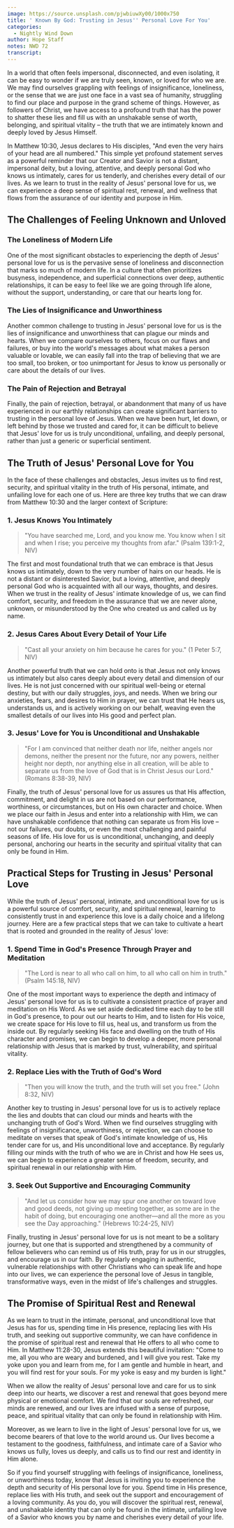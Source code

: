 ```yaml
---
image: https://source.unsplash.com/pjwbiuwXy00/1000x750
title: ' Known By God: Trusting in Jesus'' Personal Love For You'
categories:
  - Nightly Wind Down
author: Hope Staff
notes: NWD 72
transcript:
---
```

In a world that often feels impersonal, disconnected, and even isolating, it can be easy to wonder if we are truly seen, known, or loved for who we are. We may find ourselves grappling with feelings of insignificance, loneliness, or the sense that we are just one face in a vast sea of humanity, struggling to find our place and purpose in the grand scheme of things. However, as followers of Christ, we have access to a profound truth that has the power to shatter these lies and fill us with an unshakable sense of worth, belonging, and spiritual vitality – the truth that we are intimately known and deeply loved by Jesus Himself.

In Matthew 10:30, Jesus declares to His disciples, "And even the very hairs of your head are all numbered." This simple yet profound statement serves as a powerful reminder that our Creator and Savior is not a distant, impersonal deity, but a loving, attentive, and deeply personal God who knows us intimately, cares for us tenderly, and cherishes every detail of our lives. As we learn to trust in the reality of Jesus' personal love for us, we can experience a deep sense of spiritual rest, renewal, and wellness that flows from the assurance of our identity and purpose in Him.

## The Challenges of Feeling Unknown and Unloved

### The Loneliness of Modern Life

One of the most significant obstacles to experiencing the depth of Jesus' personal love for us is the pervasive sense of loneliness and disconnection that marks so much of modern life. In a culture that often prioritizes busyness, independence, and superficial connections over deep, authentic relationships, it can be easy to feel like we are going through life alone, without the support, understanding, or care that our hearts long for.

### The Lies of Insignificance and Unworthiness

Another common challenge to trusting in Jesus' personal love for us is the lies of insignificance and unworthiness that can plague our minds and hearts. When we compare ourselves to others, focus on our flaws and failures, or buy into the world's messages about what makes a person valuable or lovable, we can easily fall into the trap of believing that we are too small, too broken, or too unimportant for Jesus to know us personally or care about the details of our lives.

### The Pain of Rejection and Betrayal

Finally, the pain of rejection, betrayal, or abandonment that many of us have experienced in our earthly relationships can create significant barriers to trusting in the personal love of Jesus. When we have been hurt, let down, or left behind by those we trusted and cared for, it can be difficult to believe that Jesus' love for us is truly unconditional, unfailing, and deeply personal, rather than just a generic or superficial sentiment.

## The Truth of Jesus' Personal Love for You

In the face of these challenges and obstacles, Jesus invites us to find rest, security, and spiritual vitality in the truth of His personal, intimate, and unfailing love for each one of us. Here are three key truths that we can draw from Matthew 10:30 and the larger context of Scripture:

### 1\. Jesus Knows You Intimately

> "You have searched me, Lord, and you know me. You know when I sit and when I rise; you perceive my thoughts from afar." (Psalm 139:1-2, NIV)

The first and most foundational truth that we can embrace is that Jesus knows us intimately, down to the very number of hairs on our heads. He is not a distant or disinterested Savior, but a loving, attentive, and deeply personal God who is acquainted with all our ways, thoughts, and desires. When we trust in the reality of Jesus' intimate knowledge of us, we can find comfort, security, and freedom in the assurance that we are never alone, unknown, or misunderstood by the One who created us and called us by name.

### 2\. Jesus Cares About Every Detail of Your Life

> "Cast all your anxiety on him because he cares for you." (1 Peter 5:7, NIV)

Another powerful truth that we can hold onto is that Jesus not only knows us intimately but also cares deeply about every detail and dimension of our lives. He is not just concerned with our spiritual well-being or eternal destiny, but with our daily struggles, joys, and needs. When we bring our anxieties, fears, and desires to Him in prayer, we can trust that He hears us, understands us, and is actively working on our behalf, weaving even the smallest details of our lives into His good and perfect plan.

### 3\. Jesus' Love for You is Unconditional and Unshakable

> "For I am convinced that neither death nor life, neither angels nor demons, neither the present nor the future, nor any powers, neither height nor depth, nor anything else in all creation, will be able to separate us from the love of God that is in Christ Jesus our Lord." (Romans 8:38-39, NIV)

Finally, the truth of Jesus' personal love for us assures us that His affection, commitment, and delight in us are not based on our performance, worthiness, or circumstances, but on His own character and choice. When we place our faith in Jesus and enter into a relationship with Him, we can have unshakable confidence that nothing can separate us from His love – not our failures, our doubts, or even the most challenging and painful seasons of life. His love for us is unconditional, unchanging, and deeply personal, anchoring our hearts in the security and spiritual vitality that can only be found in Him.

## Practical Steps for Trusting in Jesus' Personal Love

While the truth of Jesus' personal, intimate, and unconditional love for us is a powerful source of comfort, security, and spiritual renewal, learning to consistently trust in and experience this love is a daily choice and a lifelong journey. Here are a few practical steps that we can take to cultivate a heart that is rooted and grounded in the reality of Jesus' love:

### 1\. Spend Time in God's Presence Through Prayer and Meditation

> "The Lord is near to all who call on him, to all who call on him in truth." (Psalm 145:18, NIV)

One of the most important ways to experience the depth and intimacy of Jesus' personal love for us is to cultivate a consistent practice of prayer and meditation on His Word. As we set aside dedicated time each day to be still in God's presence, to pour out our hearts to Him, and to listen for His voice, we create space for His love to fill us, heal us, and transform us from the inside out. By regularly seeking His face and dwelling on the truth of His character and promises, we can begin to develop a deeper, more personal relationship with Jesus that is marked by trust, vulnerability, and spiritual vitality.

### 2\. Replace Lies with the Truth of God's Word

> "Then you will know the truth, and the truth will set you free." (John 8:32, NIV)

Another key to trusting in Jesus' personal love for us is to actively replace the lies and doubts that can cloud our minds and hearts with the unchanging truth of God's Word. When we find ourselves struggling with feelings of insignificance, unworthiness, or rejection, we can choose to meditate on verses that speak of God's intimate knowledge of us, His tender care for us, and His unconditional love and acceptance. By regularly filling our minds with the truth of who we are in Christ and how He sees us, we can begin to experience a greater sense of freedom, security, and spiritual renewal in our relationship with Him.

### 3\. Seek Out Supportive and Encouraging Community

> "And let us consider how we may spur one another on toward love and good deeds, not giving up meeting together, as some are in the habit of doing, but encouraging one another—and all the more as you see the Day approaching." (Hebrews 10:24-25, NIV)

Finally, trusting in Jesus' personal love for us is not meant to be a solitary journey, but one that is supported and strengthened by a community of fellow believers who can remind us of His truth, pray for us in our struggles, and encourage us in our faith. By regularly engaging in authentic, vulnerable relationships with other Christians who can speak life and hope into our lives, we can experience the personal love of Jesus in tangible, transformative ways, even in the midst of life's challenges and struggles.

## The Promise of Spiritual Rest and Renewal

As we learn to trust in the intimate, personal, and unconditional love that Jesus has for us, spending time in His presence, replacing lies with His truth, and seeking out supportive community, we can have confidence in the promise of spiritual rest and renewal that He offers to all who come to Him. In Matthew 11:28-30, Jesus extends this beautiful invitation: "Come to me, all you who are weary and burdened, and I will give you rest. Take my yoke upon you and learn from me, for I am gentle and humble in heart, and you will find rest for your souls. For my yoke is easy and my burden is light."

When we allow the reality of Jesus' personal love and care for us to sink deep into our hearts, we discover a rest and renewal that goes beyond mere physical or emotional comfort. We find that our souls are refreshed, our minds are renewed, and our lives are infused with a sense of purpose, peace, and spiritual vitality that can only be found in relationship with Him.

Moreover, as we learn to live in the light of Jesus' personal love for us, we become bearers of that love to the world around us. Our lives become a testament to the goodness, faithfulness, and intimate care of a Savior who knows us fully, loves us deeply, and calls us to find our rest and identity in Him alone.

So if you find yourself struggling with feelings of insignificance, loneliness, or unworthiness today, know that Jesus is inviting you to experience the depth and security of His personal love for you. Spend time in His presence, replace lies with His truth, and seek out the support and encouragement of a loving community. As you do, you will discover the spiritual rest, renewal, and unshakable identity that can only be found in the intimate, unfailing love of a Savior who knows you by name and cherishes every detail of your life.